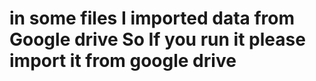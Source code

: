 # in some files I imported data from Google drive So If you run it please import it from google drive
